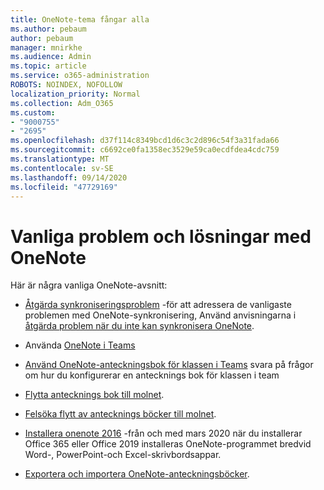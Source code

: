 ```yaml
---
title: OneNote-tema fångar alla
ms.author: pebaum
author: pebaum
manager: mnirkhe
ms.audience: Admin
ms.topic: article
ms.service: o365-administration
ROBOTS: NOINDEX, NOFOLLOW
localization_priority: Normal
ms.collection: Adm_O365
ms.custom:
- "9000755"
- "2695"
ms.openlocfilehash: d37f114c8349bcd1d6c3c2d896c54f3a31fada66
ms.sourcegitcommit: c6692ce0fa1358ec3529e59ca0ecdfdea4cdc759
ms.translationtype: MT
ms.contentlocale: sv-SE
ms.lasthandoff: 09/14/2020
ms.locfileid: "47729169"
---
```

# <a name="common-issues-and-resolutions-with-onenote"></a>Vanliga problem och lösningar med OneNote

Här är några vanliga OneNote-avsnitt:

- [Åtgärda synkroniseringsproblem](https://support.office.com/article/299495ef-66d1-448f-90c1-b785a6968d45) -för att adressera de vanligaste problemen med OneNote-synkronisering, Använd anvisningarna i [åtgärda problem när du inte kan synkronisera OneNote](https://support.office.com/article/Fix-issues-when-you-can-t-sync-OneNote-299495ef-66d1-448f-90c1-b785a6968d45).

- Använda [OneNote i Teams](https://support.microsoft.com/office/0ec78cc3-ba3b-4279-a88e-aa40af9865c2) 

- [Använd OneNote-anteckningsbok för klassen i Teams](https://support.office.com/article/bd77f11f-27cd-4d41-bfbd-2b11799f1440) svara på frågor om hur du konfigurerar en antecknings bok för klassen i team

- [Flytta antecknings bok till molnet](https://support.office.com/article/d5c28b91-7b9c-45be-8f0c-529bdbba019a).

- [Felsöka flytt av antecknings böcker till molnet](https://support.office.com/article/70528107-11dc-4f3f-b695-b150059dfd78).

- [Installera onenote 2016](https://support.office.com/article/c08068d8-b517-4464-9ff2-132cb9c45c08) -från och med mars 2020 när du installerar Office 365 eller Office 2019 installeras OneNote-programmet bredvid Word-, PowerPoint-och Excel-skrivbordsappar.

- [Exportera och importera OneNote-anteckningsböcker](https://support.office.com/article/a4b60da5-8f33-464e-b1ba-b95ce540f309).
